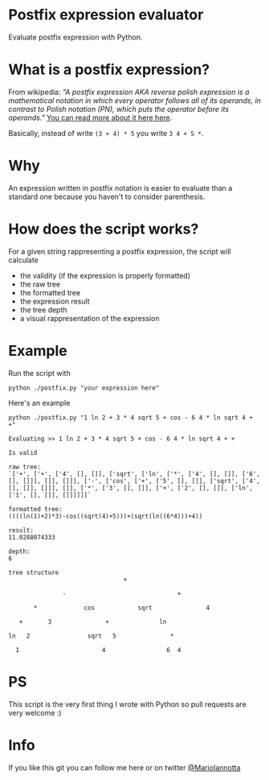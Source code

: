 # Postfix expression evaluator
Evaluate postfix expression with Python.

# What is a postfix expression?
From wikipedia: _"A postfix expression AKA reverse polish expression is a mathematical notation in which every operator follows all of its operands, in contrast to Polish notation (PN), which puts the operator before its operands."_ 
[You can read more about it here here](https://en.wikipedia.org/wiki/Reverse_Polish_notation).

Basically, instead of write `(3 + 4) * 5` you write `3 4 + 5 *`.

# Why
An expression written in postfix notation is easier to evaluate than a standard one because you haven't to consider parenthesis.

# How does the script works?
For a given string rappresenting a postfix expression, the script will calculate 
- the validity (if the expression is properly formatted)
- the raw tree
- the formatted tree
- the expression result
- the tree depth
- a visual rappresentation of the expression

# Example

Run the script with 
```
python ./postfix.py "your expression here"
```

Here's an example
```
python ./postfix.py "1 ln 2 + 3 * 4 sqrt 5 + cos - 6 4 * ln sqrt 4 + +"

Evaluating >> 1 ln 2 + 3 * 4 sqrt 5 + cos - 6 4 * ln sqrt 4 + +

Is valid

raw tree:
`['+', ['+', ['4', [], []], ['sqrt', ['ln', ['*', ['4', [], []], ['6', [], []]], []], []]], ['-', ['cos', ['+', ['5', [], []], ['sqrt', ['4', [], []], []]], []], ['*', ['3', [], []], ['+', ['2', [], []], ['ln', ['1', [], []], []]]]]]`

formatted tree:
((((ln(1)+2)*3)-cos((sqrt(4)+5)))+(sqrt(ln((6*4)))+4))

result:
11.0288074333

depth:
6

tree structure             
                                +

               -                               +

       *             cos            sqrt               4

   +       3               +              ln

ln   2                sqrt   5               *

  1                       4                 6  4
  ```

# PS
This script is the very first thing I wrote with Python so pull requests are very welcome :)

# Info
If you like this git you can follow me here or on twitter [@MarioIannotta](http://www.twitter.com/marioiannotta)

